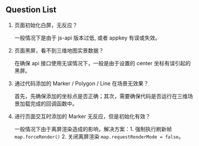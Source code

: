 ## Question List

1. 页面初始化白屏，无反应？
   
	一般情况下是由于 js-api 版本过低, 或者 appkey 有误或失效。

2. 页面黑屏，看不到三维地图实景数据？ 
   
	在确保 api 接口使用无误情况下，一般是由于设置的 center 坐标有误引起的黑屏。

3. 通过代码添加的 Marker / Polygon / Line 在场景无效果？
   
	首先，先确保添加的坐标点是否正确；其次，需要确保代码是否运行在三维场景加载完成的回调函数中。

4. 进行页面交互时添加的 Marker 无反应，但是初始化有效？  

	一般情况下由于离屏渲染造成的影响，解决方案：1. 强制执行刷新帧 `map.forceRender()`    2. 关闭离屏渲染 `map.requestRenderMode = false`。